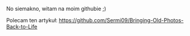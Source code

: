 No siemakno, witam na moim githubie ;)

Polecam ten artykuł: https://github.com/Sermi09/Bringing-Old-Photos-Back-to-Life
